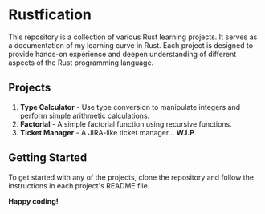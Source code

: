 
# Rustfication

 This repository is a collection of various Rust learning projects. It serves as a documentation of my learning curve in Rust. Each project is designed to provide hands-on experience and deepen understanding of different aspects of the Rust programming language.

## Projects

1. **Type Calculator** - Use type conversion to manipulate integers and perform simple arithmetic calculations.
2. **Factorial** - A simple factorial function using recursive functions.
3. **Ticket Manager** - A JIRA-like ticket manager... **W.I.P**.

## Getting Started

 To get started with any of the projects, clone the repository and follow the instructions in each project's README file.

**Happy coding!**

